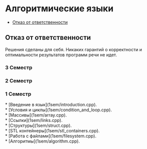 <h1>Алгоритмические языки</h1>

* [Отказ от ответственности](#отказ-от-ответственности)




## Отказ от ответственности

Решения сделаны для себя. Никаких гарантий о корректности и оптимальности результатов
программ речи не идет.

<h3>3 Семестр</h3>
<h3>2 Семестр</h3>
<h3>1 Семестр</h3>
* [Введение в язык](1sem/introduction.cpp). <br>
* [Условия и циклы](1sem/condition_and_loop.cpp). <br>
* [Массивы](1sem/array.cpp). <br>
* [Ссылки](1sem/links.cpp). <br>
* [Структуры](1sem/struct.cpp). <br>
* [STL контейнеры](1sem/stl_containers.cpp). <br>
* [Работа с файлами](1sem/filesystem.cpp). <br>
* [Алгоритмы](1sem/algorithm.cpp). <br>
